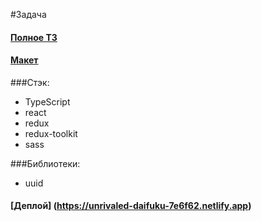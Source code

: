 #Задача

#### [Полное ТЗ](https://www.notion.so/K-nig-f6ebace307d44b209916b9c256658868)

#### [Макет](https://www.figma.com/file/XDsHCGvlxAn64PsyQzce5C/%D0%A2%D0%B5%D1%81%D1%82%D0%BE%D0%B2%D0%BE%D0%B5-%D0%B7%D0%B0%D0%B4%D0%B0%D0%BD%D0%B8%D0%B5.-React?node-id=0%3A1)

###Стэк:

- TypeScript
- react
- redux
- redux-toolkit
- sass

###Библиотеки:

- uuid

#### [Деплой] (https://unrivaled-daifuku-7e6f62.netlify.app)
